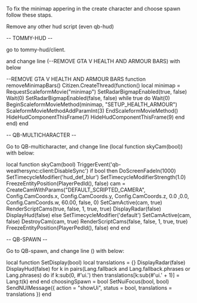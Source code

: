 To fix the minimap appering in the create character and choose spawn follow these staps.

Remove any other hud script (even qb-hud)

-- TOMMY-HUD --

go to tommy-hud/client.

and change line (--REMOVE GTA V HEALTH AND ARMOUR BARS) with below 

--REMOVE GTA V HEALTH AND ARMOUR BARS
function removeMinimapBars()
Citizen.CreateThread(function()
    local minimap = RequestScaleformMovie("minimap")
    SetRadarBigmapEnabled(true, false)
    Wait(0)
    SetRadarBigmapEnabled(false, false)
    while true do
        Wait(0)
        BeginScaleformMovieMethod(minimap, "SETUP_HEALTH_ARMOUR")
        ScaleformMovieMethodAddParamInt(3)
        EndScaleformMovieMethod()
        HideHudComponentThisFrame(7)
				HideHudComponentThisFrame(9)
    end
end)
end

-- QB-MULTICHARACTER --

Go to QB-multicharacter, and change line (local function skyCam(bool)) with below:

local function skyCam(bool)
    TriggerEvent('qb-weathersync:client:DisableSync')
    if bool then
        DoScreenFadeIn(1000)
        SetTimecycleModifier('hud_def_blur')
        SetTimecycleModifierStrength(1.0)
        FreezeEntityPosition(PlayerPedId(), false)
        cam = CreateCamWithParams("DEFAULT_SCRIPTED_CAMERA", Config.CamCoords.x, Config.CamCoords.y, Config.CamCoords.z, 0.0 ,0.0, Config.CamCoords.w, 60.00, false, 0)
        SetCamActive(cam, true)
        RenderScriptCams(true, false, 1, true, true)
		DisplayRadar(false)
		DisplayHud(false)
    else
        SetTimecycleModifier('default')
        SetCamActive(cam, false)
        DestroyCam(cam, true)
        RenderScriptCams(false, false, 1, true, true)
        FreezeEntityPosition(PlayerPedId(), false)
    end
end

-- QB-SPAWN --

Go to QB-spawn, and change line () with below:

local function SetDisplay(bool)
    local translations = {}
		DisplayRadar(false)
		DisplayHud(false)
    for k in pairs(Lang.fallback and Lang.fallback.phrases or Lang.phrases) do
        if k:sub(0, #'ui.') then
            translations[k:sub(#'ui.' + 1)] = Lang:t(k)
        end
    end
    choosingSpawn = bool
    SetNuiFocus(bool, bool)
    SendNUIMessage({
        action = "showUi",
        status = bool,
        translations = translations
    })
end
